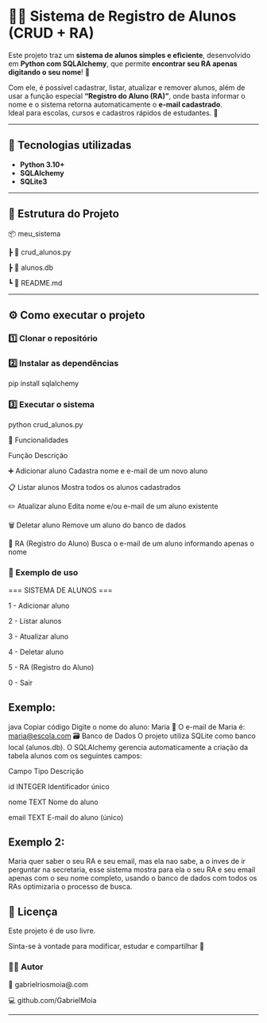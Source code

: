 # 🧑‍🎓 Sistema de Registro de Alunos (CRUD + RA)

Este projeto traz um **sistema de alunos simples e eficiente**, desenvolvido em **Python com SQLAlchemy**, que permite **encontrar seu RA apenas digitando o seu nome**! 🧾  

Com ele, é possível cadastrar, listar, atualizar e remover alunos, além de usar a função especial **“Registro do Aluno (RA)”**, onde basta informar o nome e o sistema retorna automaticamente o **e-mail cadastrado**.  
Ideal para escolas, cursos e cadastros rápidos de estudantes. 🚀

---

## 🚀 Tecnologias utilizadas

- **Python 3.10+**
- **SQLAlchemy**
- **SQLite3**

---

## 📂 Estrutura do Projeto

📦 meu_sistema

┣ 📜 crud_alunos.py

┣ 📜 alunos.db

┗ 📜 README.md

---

## ⚙️ Como executar o projeto

### 1️⃣ Clonar o repositório

### 2️⃣ Instalar as dependências

pip install sqlalchemy

### 3️⃣ Executar o sistema

python crud_alunos.py

🧩 Funcionalidades

Função 	Descrição

➕ Adicionar aluno	Cadastra nome e e-mail de um novo aluno

📋 Listar alunos	Mostra todos os alunos cadastrados

✏️ Atualizar aluno	Edita nome e/ou e-mail de um aluno existente

🗑️ Deletar aluno	Remove um aluno do banco de dados

🧾 RA (Registro do Aluno)	Busca o e-mail de um aluno informando apenas o nome

### 🧠 Exemplo de uso

=== SISTEMA DE ALUNOS ===

1 - Adicionar aluno

2 - Listar alunos

3 - Atualizar aluno

4 - Deletar aluno

5 - RA (Registro do Aluno)

0 - Sair

## Exemplo:

java
Copiar código
Digite o nome do aluno: Maria
📧 O e-mail de Maria é: maria@escola.com
🗃️ Banco de Dados
O projeto utiliza SQLite como banco local (alunos.db).
O SQLAlchemy gerencia automaticamente a criação da tabela alunos com os seguintes campos:

Campo	Tipo	Descrição

id	INTEGER	Identificador único

nome	TEXT	Nome do aluno

email	TEXT	E-mail do aluno (único)

## Exemplo 2: 

Maria quer saber o seu RA e seu email, mas ela nao sabe, a o inves de ir perguntar na secretaria, esse sistema mostra para ela o seu RA e seu email apenas com o seu nome completo, usando o banco de dados com todos os RAs optimizaria o processo de busca.

## 📄 Licença
Este projeto é de uso livre.

Sinta-se à vontade para modificar, estudar e compartilhar 🚀

### 👨‍💻 Autor

📧 gabrielriosmoia@.com

💻 github.com/GabrielMoia


---
